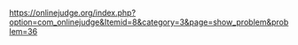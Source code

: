 https://onlinejudge.org/index.php?option=com_onlinejudge&Itemid=8&category=3&page=show_problem&problem=36